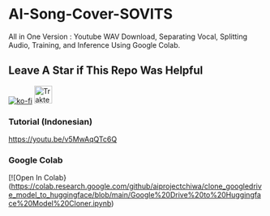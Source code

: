 # AI-Song-Cover-SOVITS
All in One Version : Youtube WAV Download, Separating Vocal, Splitting Audio, Training, and Inference Using Google Colab.
## Leave A Star if This Repo Was Helpful
[![ko-fi](https://ko-fi.com/img/githubbutton_sm.svg)](https://ko-fi.com/R6R7AH1FA)
<a href="https://trakteer.id/ardha27">
    <img src="https://cdn.trakteer.id/images/embed/trbtn-red-1.png" alt="Trakteer" height="35">
</a>


### Tutorial (Indonesian)
https://youtu.be/v5MwAqQTc6Q


### Google Colab
[![Open In Colab}(https://colab.research.google.com/github/aiprojectchiwa/clone_googledrive_model_to_huggingface/blob/main/Google%20Drive%20to%20Huggingface%20Model%20Cloner.ipynb)
